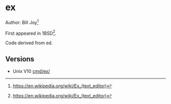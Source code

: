 # ex

Author: Bill Joy[^wikipedia]

First appeared in 1BSD[^wikipedia].

Code derived from ed.

## Versions

- Unix V10 [cmd/ex/](https://www.tuhs.org/cgi-bin/utree.pl?file=V10/cmd/ex)

[^wikipedia]: https://en.wikipedia.org/wiki/Ex_(text_editor)
